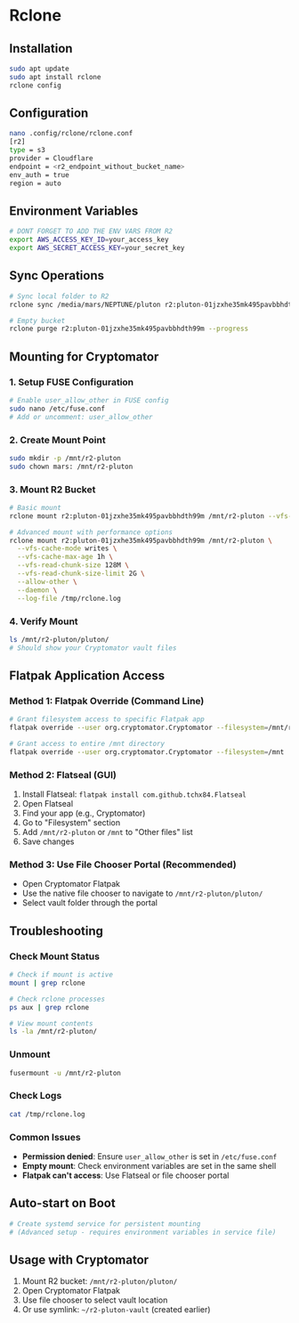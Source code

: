 # Rclone

## Installation
```bash
sudo apt update
sudo apt install rclone
rclone config
```

## Configuration
```bash
nano .config/rclone/rclone.conf 
[r2]
type = s3
provider = Cloudflare
endpoint = <r2_endpoint_without_bucket_name>
env_auth = true
region = auto
```

## Environment Variables
```bash
# DONT FORGET TO ADD THE ENV VARS FROM R2
export AWS_ACCESS_KEY_ID=your_access_key
export AWS_SECRET_ACCESS_KEY=your_secret_key
```

## Sync Operations
```bash
# Sync local folder to R2
rclone sync /media/mars/NEPTUNE/pluton r2:pluton-01jzxhe35mk495pavbbhdth99m/pluton --progress

# Empty bucket
rclone purge r2:pluton-01jzxhe35mk495pavbbhdth99m --progress
```

## Mounting for Cryptomator

### 1. Setup FUSE Configuration
```bash
# Enable user_allow_other in FUSE config
sudo nano /etc/fuse.conf
# Add or uncomment: user_allow_other
```

### 2. Create Mount Point
```bash
sudo mkdir -p /mnt/r2-pluton
sudo chown mars: /mnt/r2-pluton
```

### 3. Mount R2 Bucket
```bash
# Basic mount
rclone mount r2:pluton-01jzxhe35mk495pavbbhdth99m /mnt/r2-pluton --vfs-cache-mode writes --allow-other --daemon --log-file /tmp/rclone.log

# Advanced mount with performance options
rclone mount r2:pluton-01jzxhe35mk495pavbbhdth99m /mnt/r2-pluton \
  --vfs-cache-mode writes \
  --vfs-cache-max-age 1h \
  --vfs-read-chunk-size 128M \
  --vfs-read-chunk-size-limit 2G \
  --allow-other \
  --daemon \
  --log-file /tmp/rclone.log
```

### 4. Verify Mount
```bash
ls /mnt/r2-pluton/pluton/
# Should show your Cryptomator vault files
```

## Flatpak Application Access

### Method 1: Flatpak Override (Command Line)
```bash
# Grant filesystem access to specific Flatpak app
flatpak override --user org.cryptomator.Cryptomator --filesystem=/mnt/r2-pluton

# Grant access to entire /mnt directory
flatpak override --user org.cryptomator.Cryptomator --filesystem=/mnt
```

### Method 2: Flatseal (GUI)
1. Install Flatseal: `flatpak install com.github.tchx84.Flatseal`
2. Open Flatseal
3. Find your app (e.g., Cryptomator)
4. Go to "Filesystem" section
5. Add `/mnt/r2-pluton` or `/mnt` to "Other files" list
6. Save changes

### Method 3: Use File Chooser Portal (Recommended)
- Open Cryptomator Flatpak
- Use the native file chooser to navigate to `/mnt/r2-pluton/pluton/`
- Select vault folder through the portal

## Troubleshooting

### Check Mount Status
```bash
# Check if mount is active
mount | grep rclone

# Check rclone processes
ps aux | grep rclone

# View mount contents
ls -la /mnt/r2-pluton/
```

### Unmount
```bash
fusermount -u /mnt/r2-pluton
```

### Check Logs
```bash
cat /tmp/rclone.log
```

### Common Issues
- **Permission denied**: Ensure `user_allow_other` is set in `/etc/fuse.conf`
- **Empty mount**: Check environment variables are set in the same shell
- **Flatpak can't access**: Use Flatseal or file chooser portal

## Auto-start on Boot
```bash
# Create systemd service for persistent mounting
# (Advanced setup - requires environment variables in service file)
```

## Usage with Cryptomator
1. Mount R2 bucket: `/mnt/r2-pluton/pluton/`
2. Open Cryptomator Flatpak
3. Use file chooser to select vault location
4. Or use symlink: `~/r2-pluton-vault` (created earlier)
